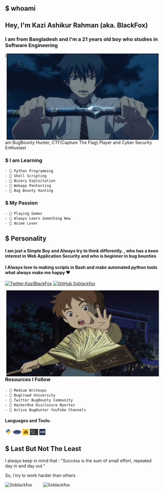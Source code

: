 ## $ whoami

<h2> Hey, I'm Kazi Ashikur Rahman (aka. BlackFox)</h2>
<h3>I am from Bangladesh and I'm a 21 years old boy who studies in <b>Software Engineering</b></h3>

<img hight="400" width="500" alt="GIF" align="right" src="https://github.com/0xblackfox/0xblackfox/blob/main/Intro/Amino%20Rage.gif">
I am BugBounty Hunter, CTF(Capture The Flag) Player and Cyber Security Enthusiast

### $ I am Learning
    - 🔰 Python Programming
    - 🔰 Shell Scripting
    - 🔰 Binary Exploitation
    - 🔰 Webapp Pentesting
    - 🔰 Bug Bounty Hunting

### $ My Passion 
    - 🔰 Playing Games
    - 🔰 Always Learn Something New
    - 🔰 Anime Lover

## $ Personality 
#### I am just a Simple Boy and Always try to think differently. , who has a keen interest in Web Application Security and who is beginner in bug bounties 

#### I Always love to making scripts in Bash and make automated python tools what always make me happy ❤

[![Twitter:KaziBlackFox](https://img.shields.io/badge/Follow-Twitter-blue)](https://twitter.com/KaziBlackFox)
[![GitHub 0xblackfox](https://img.shields.io/badge/Follow-Github-blue)](https://github.com/0xblackfox)

<img hight="400" width="500" alt="GIF" align="right" src="https://github.com/0xblackfox/0xblackfox/blob/main/Intro/reading%20book.gif">

### Resources I Follow
    - 🔰 Medium Writeups
    - 🔰 BugCrowd University
    - 🔰 Twitter BugBounty Community
    - 🔰 HackerOne Disclosure Rportes
    - 🔰 Active BugHunter YouTube Channels

#### Languages and Tools:
<code><img height="20" src="https://github.com/0xblackfox/0xblackfox/blob/main/lang/python.png"></code>
<code><img height="20" src="https://github.com/0xblackfox/0xblackfox/blob/main/lang/php.jpg"></code>
<code><img height="20" src="https://github.com/0xblackfox/0xblackfox/blob/main/lang/javascript.png"></code>
<code><img height="20" src="https://github.com/0xblackfox/0xblackfox/blob/main/lang/bash.jpg"></code>
<code><img height="20" src="https://github.com/0xblackfox/0xblackfox/blob/main/lang/assembly.png"></code>

## $ Last But Not The Least

<p>I always keep in mind that :
"Success is the sum of small effort, repeated day in and day out." </p>
<p>So, I try to work harder than others</p>

<img src="https://github-readme-streak-stats.herokuapp.com/?user=0xblackfox&theme=onedark&" alt="0xblackfox" /> &nbsp; &nbsp; &nbsp; &nbsp; <img src="https://github-readme-stats.vercel.app/api?username=0xblackfox&show_icons=true&theme=gotham" alt="0xblackfox" />

